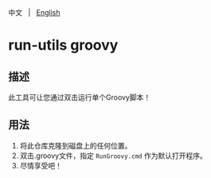中文 &nbsp; | &nbsp; [English](README.md)

# run-utils groovy

## 描述

此工具可让您通过双击运行单个Groovy脚本！

## 用法

1. 将此仓库克隆到磁盘上的任何位置。
2. 双击.groovy文件，指定 `RunGroovy.cmd` 作为默认打开程序。
3. 尽情享受吧！
